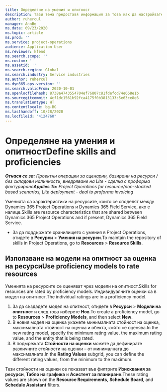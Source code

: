 ```yaml
---
title: Определяне на умения и опитност
description: Тази тема предоставя информация за това как да настройвате моделите на опитност за оценяване на ресурси.
author: ruhercul
manager: AnnBe
ms.date: 09/23/2020
ms.topic: article
ms.prod: ''
ms.service: project-operations
audience: Application User
ms.reviewer: kfend
ms.search.scope: ''
ms.custom: ''
ms.assetid: ''
ms.search.region: Global
ms.search.industry: Service industries
ms.author: ruhercul
ms.dyn365.ops.version: ''
ms.search.validFrom: 2020-10-01
ms.openlocfilehash: 8738a4743554704ef76807c81fdefcd74e668e1b
ms.sourcegitcommit: 4cf1dc1561b92fca4175f0b3813133c5e63ce8e6
ms.translationtype: HT
ms.contentlocale: bg-BG
ms.lasthandoff: 10/28/2020
ms.locfileid: "4124760"
---
```

# <a name="define-skills-and-proficiencies"></a><span data-ttu-id="49baf-103">Определяне на умения и опитност</span><span class="sxs-lookup"><span data-stu-id="49baf-103">Define skills and proficiencies</span></span>

<span data-ttu-id="49baf-104">_**Отнася се за:** Проектни операции за сценарии, базирани на ресурси / без складови наличности, внедряване на Lite - сделка с проформа фактуриране_</span><span class="sxs-lookup"><span data-stu-id="49baf-104">_**Applies To:** Project Operations for resource/non-stocked based scenarios, Lite deployment - deal to proforma invoicing_</span></span>

<span data-ttu-id="49baf-105">Уменията са характеристики на ресурсите, които се споделят между Dynamics 365 Project Operations и Dynamics 365 Field Service, ако е налице.</span><span class="sxs-lookup"><span data-stu-id="49baf-105">Skills are resource characteristics that are shared between Dynamics 365 Project Operations and if present, Dynamics 365 Field Service.</span></span> 

- <span data-ttu-id="49baf-106">За да поддържате хранилището с умения в Project Operations, отидете в **Ресурси** \> **Умения на ресурси**.</span><span class="sxs-lookup"><span data-stu-id="49baf-106">To maintain the repository of skills in Project Operations, go to **Resources** \> **Resource Skills**.</span></span> 

## <a name="use-proficiency-models-to-rate-resources"></a><span data-ttu-id="49baf-107">Използване на модели на опитност за оценка на ресурси</span><span class="sxs-lookup"><span data-stu-id="49baf-107">Use proficiency models to rate resources</span></span>

<span data-ttu-id="49baf-108">Уменията на ресурсите се оценяват чрез модели на опитност.</span><span class="sxs-lookup"><span data-stu-id="49baf-108">Skills for resources are rated by proficiency models.</span></span> <span data-ttu-id="49baf-109">Индивидуалните оценки са в модел на опитност.</span><span class="sxs-lookup"><span data-stu-id="49baf-109">The individual ratings are in a proficiency model.</span></span> 

1. <span data-ttu-id="49baf-110">За да създадете модел на опитност, отидете в **Ресурси** \> **Модели на опитност** и след това изберете **Нов**.</span><span class="sxs-lookup"><span data-stu-id="49baf-110">To create a proficiency model, go to **Resources** \> **Proficiency Models**, and then select **New**.</span></span>
2. <span data-ttu-id="49baf-111">В новия модел на оценка укажете минималната стойност на оценка, максималната стойност на оценка и обекта, който се оценява.</span><span class="sxs-lookup"><span data-stu-id="49baf-111">In the new rating model, specify the minimum rating value, the maximum rating value, and the entity that is being rated.</span></span>
3. <span data-ttu-id="49baf-112">В подмрежата **Стойности на оценки** можете да дефинирате различните стойности на оценки – от минималната до максималната.</span><span class="sxs-lookup"><span data-stu-id="49baf-112">In the **Rating Values** subgrid, you can define the different rating values, from the minimum to the maximum.</span></span>


<span data-ttu-id="49baf-113">Тези стойности на оценки се показват във филтрите **Изисквания за ресурси**, **Табло на графика** и **Асистент за планиране**.</span><span class="sxs-lookup"><span data-stu-id="49baf-113">These rating values are shown on the **Resource Requirements**, **Schedule Board**, and **Schedule Assistant** filters.</span></span>
